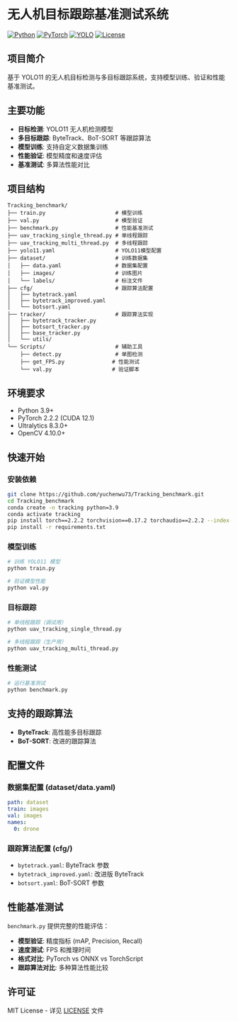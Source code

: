 # 无人机目标跟踪基准测试系统

[![Python](https://img.shields.io/badge/Python-3.9+-blue.svg)](https://python.org)
[![PyTorch](https://img.shields.io/badge/PyTorch-2.2.2-red.svg)](https://pytorch.org)
[![YOLO](https://img.shields.io/badge/YOLO-v11-green.svg)](https://github.com/ultralytics/ultralytics)
[![License](https://img.shields.io/badge/License-MIT-yellow.svg)](LICENSE)

## 项目简介

基于 YOLO11 的无人机目标检测与多目标跟踪系统，支持模型训练、验证和性能基准测试。

## 主要功能

- **目标检测**: YOLO11 无人机检测模型
- **多目标跟踪**: ByteTrack、BoT-SORT 等跟踪算法
- **模型训练**: 支持自定义数据集训练
- **性能验证**: 模型精度和速度评估
- **基准测试**: 多算法性能对比

## 项目结构

```
Tracking_benchmark/
├── train.py                      # 模型训练
├── val.py                        # 模型验证
├── benchmark.py                  # 性能基准测试
├── uav_tracking_single_thread.py # 单线程跟踪
├── uav_tracking_multi_thread.py  # 多线程跟踪
├── yolo11.yaml                   # YOLO11模型配置
├── dataset/                      # 训练数据集
│   ├── data.yaml                 # 数据集配置
│   ├── images/                   # 训练图片
│   └── labels/                   # 标注文件
├── cfg/                          # 跟踪算法配置
│   ├── bytetrack.yaml
│   ├── bytetrack_improved.yaml
│   └── botsort.yaml
├── tracker/                      # 跟踪算法实现
│   ├── bytetrack_tracker.py
│   ├── botsort_tracker.py
│   ├── base_tracker.py
│   └── utils/
└── Scripts/                      # 辅助工具
    ├── detect.py                 # 单图检测
    ├── get_FPS.py               # 性能测试
    └── val.py                   # 验证脚本
```

## 环境要求

- Python 3.9+
- PyTorch 2.2.2 (CUDA 12.1)
- Ultralytics 8.3.0+
- OpenCV 4.10.0+

## 快速开始

### 安装依赖
```bash
git clone https://github.com/yuchenwu73/Tracking_benchmark.git
cd Tracking_benchmark
conda create -n tracking python=3.9
conda activate tracking
pip install torch==2.2.2 torchvision==0.17.2 torchaudio==2.2.2 --index-url https://download.pytorch.org/whl/cu121
pip install -r requirements.txt
```

### 模型训练
```bash
# 训练 YOLO11 模型
python train.py

# 验证模型性能
python val.py
```

### 目标跟踪
```bash
# 单线程跟踪（调试用）
python uav_tracking_single_thread.py

# 多线程跟踪（生产用）
python uav_tracking_multi_thread.py
```

### 性能测试
```bash
# 运行基准测试
python benchmark.py
```

## 支持的跟踪算法

- **ByteTrack**: 高性能多目标跟踪
- **BoT-SORT**: 改进的跟踪算法

## 配置文件

### 数据集配置 (dataset/data.yaml)
```yaml
path: dataset
train: images
val: images
names:
  0: drone
```

### 跟踪算法配置 (cfg/)
- `bytetrack.yaml`: ByteTrack 参数
- `bytetrack_improved.yaml`: 改进版 ByteTrack
- `botsort.yaml`: BoT-SORT 参数

## 性能基准测试

`benchmark.py` 提供完整的性能评估：

- **模型验证**: 精度指标 (mAP, Precision, Recall)
- **速度测试**: FPS 和推理时间
- **格式对比**: PyTorch vs ONNX vs TorchScript
- **跟踪算法对比**: 多种算法性能比较

## 许可证

MIT License - 详见 [LICENSE](LICENSE) 文件



